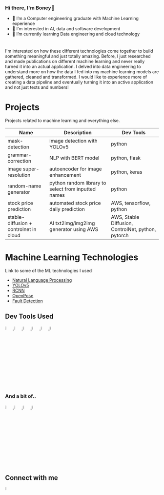 ### Hi there, I'm Boney👋

<!--
**vhuni/vhuni** is a ✨ _special_ ✨ repository because its `README.md` (this file) appears on your GitHub profile.

Here are some ideas to get you started:

- 🔭 I’m currently working on ...
- 🌱 I’m currently learning Data Engineering
- 👯 I’m looking to collaborate on ...
- 🤔 I’m looking for help with ...
- 💬 Ask me about ...
- 📫 How to reach me: ...
- 😄 Pronouns: ...
- ⚡ Fun fact: ...
-->


- 🌱 I’m a Computer engineering graduate with Machine Learning experience
- 🤔 I'm interested in AI, data and software development
- 🔭 I’m currently learning Data engineering and cloud technology 

# 
I'm interested on how these different technologies come together to build something meaningful and just totally amazing. Before, I just researched and made publications on different machine learning and never really turned it into an actual application. I delved into data engineering to understand more on how the data I fed into my machine learning models are gathered, cleaned and transformed. I would like to experience more of creating a data pipeline and eventually turning it into an active application and not just texts and numbers!



# Projects

Projects related to machine learning and everything else. 

| Name | Description | Dev Tools |
| ---- | ----------- | --------- |
| mask-detection | image detection with YOLOv5 | python |
| grammar-correction | NLP with BERT model | python, flask|
| image super-resolution | autoencoder for image enhancement | python, keras |
| random-name generator | python random library to select from inputted names | python |
| stock price prediction | automated stock price daily prediction | AWS, tensorflow, python |
| stable-diffusion + controlnet in cloud | AI txt2img/img2img generator using AWS | AWS, Stable Diffusion, ControlNet, python, pytorch | 

# Machine Learning Technologies

Link to some of the ML technologies I used

* [Natural Language Processing](https://github.com/huggingface/transformers)
* [YOLOv5](https://github.com/ultralytics/yolov5)
* [RCNN](https://github.com/matterport/Mask_RCNN)
* [OpenPose](https://github.com/CMU-Perceptual-Computing-Lab/openpose)
* [Fault Detection](https://github.com/plutoyuxie/AutoEncoder-SSIM-for-unsupervised-anomaly-detection-)

## Dev Tools Used

<div>
    <a href="https://code.visualstudio.com/docs">
        <img src="https://cdn.jsdelivr.net/gh/devicons/devicon/icons/vscode/vscode-original.svg" width="5%"/>
    </a>
    <a href="https://www.python.org/">
        <img src="https://cdn.jsdelivr.net/gh/devicons/devicon/icons/python/python-original.svg" width="5%"/>
    </a>
    <a href="https://www.docker.com/">
        <img src="https://cdn.jsdelivr.net/gh/devicons/devicon/icons/docker/docker-original.svg" width="5%"/>
    </a>
    <a href="https://www.mongodb.com/">
        <img src="https://cdn.jsdelivr.net/gh/devicons/devicon/icons/mongodb/mongodb-original-wordmark.svg" width="5%"/>
    </a>
    <a href="https://jupyter.org/">
        <img src="https://cdn.jsdelivr.net/gh/devicons/devicon/icons/jupyter/jupyter-original-wordmark.svg" width="5%"/>
    </a>
    <a href="https://www.tensorflow.org/">
        <img src="https://cdn.jsdelivr.net/gh/devicons/devicon/icons/tensorflow/tensorflow-original.svg" width="5%"/>
    </a>

</div>  

### And a bit of..

<div>
    <a href="https://www.fullstackpython.com/react.html">
        <img src="https://cdn.jsdelivr.net/gh/devicons/devicon/icons/react/react-original.svg" width="5%"/>
    </a>
    <a href="[https://www.python.org/](https://flask.palletsprojects.com/en/2.2.x/)">
        <img src="https://cdn.jsdelivr.net/gh/devicons/devicon/icons/flask/flask-original.svg" width="5%"/>
    </a>
<!--     <a href="https://www.javascript.com/">
        <img src="https://cdn.jsdelivr.net/gh/devicons/devicon/icons/javascript/javascript-original.svg" width="5%"/>
    </a>  -->
        <a href="https://www.mysql.com/">
        <img src="https://cdn.jsdelivr.net/gh/devicons/devicon/icons/mysql/mysql-original-wordmark.svg" width="5%"/>
    </a>
    <a href="https://aws.amazon.com/">
        <img src="https://cdn.jsdelivr.net/gh/devicons/devicon/icons/amazonwebservices/amazonwebservices-original.svg" width="5%"/>
            </a>
</div>  

## Connect with me

<div>
    <a href="https://www.linkedin.com/in/blabinghisa/">
        <img src="https://cdn.jsdelivr.net/gh/devicons/devicon/icons/linkedin/linkedin-original.svg" width="5%"/>
    </a>
</div>  

